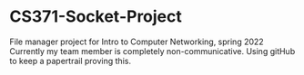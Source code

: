 # CS371-Socket-Project
File manager project for Intro to Computer Networking, spring 2022
Currently my team member is completely non-communicative. Using gitHub to keep a papertrail proving this.
